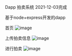 Dapp 拍卖系统  2021-12-03完成

基于node+express开发的dapp

首页
![image](https://github.com/Throb688/Dapp--auction/assets/77827171/3cb33050-900a-4c61-a1cc-4390fe937469)

上传拍卖信息
 ![image](https://github.com/Throb688/Dapp--auction/assets/77827171/f8b8c0db-8ffa-43ad-b747-ec81d12a9e69)


进行拍卖
 ![image](https://github.com/Throb688/Dapp--auction/assets/77827171/df820833-c3ef-4629-a277-30bdf0770dfc)

